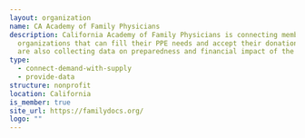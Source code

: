 ```yaml
---
layout: organization
name: CA Academy of Family Physicians
description: California Academy of Family Physicians is connecting members with
  organizations that can fill their PPE needs and accept their donations. They
  are also collecting data on preparedness and financial impact of the pandemic.
type:
  - connect-demand-with-supply
  - provide-data
structure: nonprofit
location: California
is_member: true
site_url: https://familydocs.org/
logo: ""
---
```

